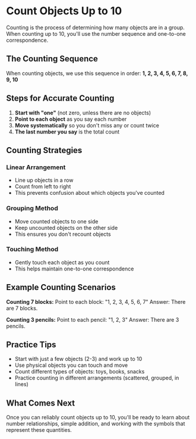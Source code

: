 # Count Objects Up to 10

Counting is the process of determining how many objects are in a group. When counting up to 10, you'll use the number sequence and one-to-one correspondence.

## The Counting Sequence

When counting objects, we use this sequence in order:
**1, 2, 3, 4, 5, 6, 7, 8, 9, 10**

## Steps for Accurate Counting

1. **Start with "one"** (not zero, unless there are no objects)
2. **Point to each object** as you say each number
3. **Move systematically** so you don't miss any or count twice
4. **The last number you say** is the total count

## Counting Strategies

### Linear Arrangement
- Line up objects in a row
- Count from left to right
- This prevents confusion about which objects you've counted

### Grouping Method
- Move counted objects to one side
- Keep uncounted objects on the other side
- This ensures you don't recount objects

### Touching Method
- Gently touch each object as you count
- This helps maintain one-to-one correspondence

## Example Counting Scenarios

**Counting 7 blocks:**
Point to each block: "1, 2, 3, 4, 5, 6, 7"
Answer: There are 7 blocks.

**Counting 3 pencils:**
Point to each pencil: "1, 2, 3"
Answer: There are 3 pencils.

## Practice Tips

- Start with just a few objects (2-3) and work up to 10
- Use physical objects you can touch and move
- Count different types of objects: toys, books, snacks
- Practice counting in different arrangements (scattered, grouped, in lines)

## What Comes Next

Once you can reliably count objects up to 10, you'll be ready to learn about number relationships, simple addition, and working with the symbols that represent these quantities.
